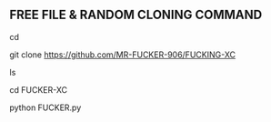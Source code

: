 FREE FILE & RANDOM CLONING COMMAND
------------------------------
cd

git clone https://github.com/MR-FUCKER-906/FUCKING-XC

ls

cd FUCKER-XC

python FUCKER.py
